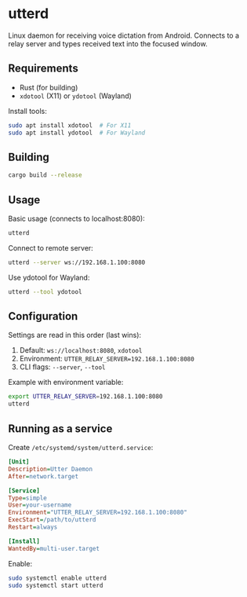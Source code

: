 # utterd

Linux daemon for receiving voice dictation from Android. Connects to a relay server and types received text into the focused window.

## Requirements

- Rust (for building)
- `xdotool` (X11) or `ydotool` (Wayland)

Install tools:
```bash
sudo apt install xdotool  # For X11
sudo apt install ydotool  # For Wayland
```

## Building

```bash
cargo build --release
```

## Usage

Basic usage (connects to localhost:8080):
```bash
utterd
```

Connect to remote server:
```bash
utterd --server ws://192.168.1.100:8080
```

Use ydotool for Wayland:
```bash
utterd --tool ydotool
```

## Configuration

Settings are read in this order (last wins):

1. Default: `ws://localhost:8080`, `xdotool`
2. Environment: `UTTER_RELAY_SERVER=192.168.1.100:8080`
3. CLI flags: `--server`, `--tool`

Example with environment variable:
```bash
export UTTER_RELAY_SERVER=192.168.1.100:8080
utterd
```

## Running as a service

Create `/etc/systemd/system/utterd.service`:

```ini
[Unit]
Description=Utter Daemon
After=network.target

[Service]
Type=simple
User=your-username
Environment="UTTER_RELAY_SERVER=192.168.1.100:8080"
ExecStart=/path/to/utterd
Restart=always

[Install]
WantedBy=multi-user.target
```

Enable:
```bash
sudo systemctl enable utterd
sudo systemctl start utterd
```

